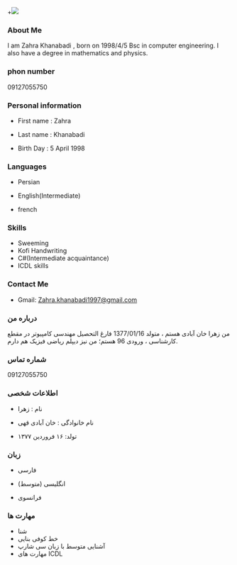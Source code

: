  +<img src="https://avatars2.githubusercontent.com/u/72027206?s=400&u=ee33f238bf2e2e16bf12a10b18ded60d90714f15&v">

### About Me
I am Zahra Khanabadi , born on 1998/4/5
Bsc in computer engineering.
I also have a degree in mathematics and physics.

### phon number
09127055750

### Personal information
+ First name : Zahra

+ Last name : Khanabadi

+ Birth Day : 5 April 1998

### Languages
+ Persian

+ English(Intermediate)

+ french

### Skills
+ Sweeming
+ Kofi Handwriting
+ C#(Intermediate acquaintance)
+ ICDL skills

### Contact Me
- Gmail: Zahra.khanabadi1997@gmail.com

### درباره من
من زهرا خان آبادی هستم ، متولد 1377/01/16
فارغ التحصیل مهندسی کامپیوتر در مقطع کارشناسی ، ورودی 96 هستم؛
من نیز دیپلم ریاضی فیزیک هم دارم.

### شماره تماس 
09127055750

### اطلاعات شخصی
+ نام : زهرا

+ نام خانوادگی : خان آبادی قهی

+ تولد: ۱۶ فروردین ۱۳۷۷

### زبان
+ فارسی

+ (انگلیسی  (متوسط

+ فرانسوی

### مهارت ها
+ شنا
+ خط کوفی بنایی
+ آشنایی متوسط با زبان سی شارپ
+ مهارت های ICDL


  
